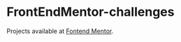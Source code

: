 # FrontEndMentor-challenges
Projects available at [Fontend Mentor](https://www.frontendmentor.io/challenges).
